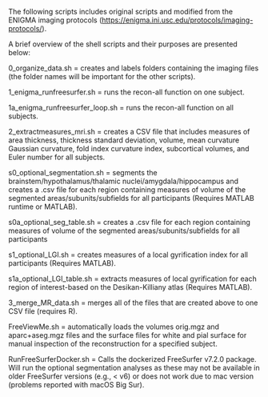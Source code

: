 The following scripts includes original scripts and modified from the ENIGMA imaging protocols (https://enigma.ini.usc.edu/protocols/imaging-protocols/).

A brief overview of the shell scripts and their purposes are presented below: 

0_organize_data.sh 
= creates and labels folders containing the imaging files (the folder names will be important for the other scripts). 

1_enigma_runfreesurfer.sh 
= runs the recon-all function on one subject.

1a_enigma_runfreesurfer_loop.sh 
= runs the recon-all function on all subjects.
 
2_extractmeasures_mri.sh 
= creates a CSV file that includes measures of area thickness, thickness standard deviation, volume, mean curvature Gaussian curvature, fold index curvature index, subcortical volumes, and Euler number for all subjects. 

s0_optional_segmentation.sh 
= segments the brainstem/hypothalamus/thalamic nuclei/amygdala/hippocampus and creates a .csv file for each region containing measures of volume of the segmented areas/subunits/subfields for all participants (Requires MATLAB runtime or MATLAB). 

s0a_optional_seg_table.sh = creates a .csv file for each region containing measures of volume of the segmented areas/subunits/subfields for all participants

s1_optional_LGI.sh = creates measures of a local gyrification index for all participants (Requires MATLAB).

s1a_optional_LGI_table.sh = extracts measures of local gyrification for each region of interest-based on the Desikan-Killiany atlas (Requires MATLAB). 

3_merge_MR_data.sh = merges all of the files that are created above to one CSV file (requires R).

FreeViewMe.sh = automatically loads the volumes orig.mgz and aparc+aseg.mgz files and the surface files for white and pial surface for manual inspection of the reconstruction for a specified subject.  

RunFreeSurferDocker.sh = Calls the dockerized FreeSurfer v7.2.0 package. Will run the optional segmentation analyses as these may not be available in older FreeSurfer versions (e.g., < v6) or does not work due to mac version (problems reported with macOS Big Sur).   
